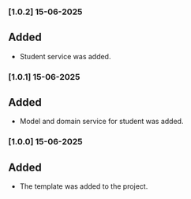 ### [1.0.2] 15-06-2025

## Added
- Student service was added.

### [1.0.1] 15-06-2025

## Added
- Model and domain service for student was added.

### [1.0.0] 15-06-2025

## Added
- The template was added to the project.